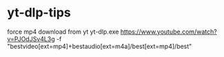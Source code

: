 # yt-dlp-tips

force mp4 download from yt
yt-dlp.exe https://www.youtube.com/watch?v=PJOdJSv4L3g -f "bestvideo[ext=mp4]+bestaudio[ext=m4a]/best[ext=mp4]/best"
